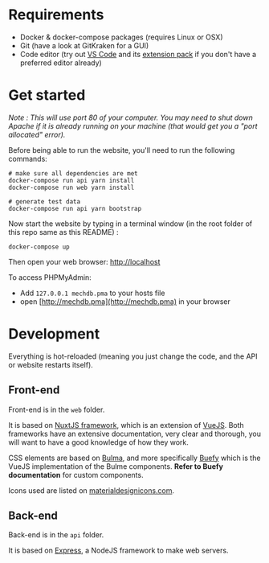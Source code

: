 # Requirements

- Docker & docker-compose packages (requires Linux or OSX)
- Git (have a look at GitKraken for a GUI)
- Code editor (try out [VS Code](https://code.visualstudio.com/) and its [extension pack](https://marketplace.visualstudio.com/items?itemName=mubaidr.vuejs-extension-pack) if you don't have a preferred editor already)

# Get started

_Note : This will use port 80 of your computer. You may need to shut down Apache if it is already running on your machine (that would get you a "port allocated" error)._

Before being able to run the website, you'll need to run the following commands:

```
# make sure all dependencies are met
docker-compose run api yarn install
docker-compose run web yarn install

# generate test data
docker-compose run api yarn bootstrap
```

Now start the website by typing in a terminal window (in the root folder of this repo same as this README) :

```
docker-compose up
```

Then open your web browser: [http://localhost](http://localhost)

To access PHPMyAdmin:
- Add `127.0.0.1 mechdb.pma` to your hosts file
- open [http://mechdb.pma](http://mechdb.pma) in your browser

# Development

Everything is hot-reloaded (meaning you just change the code, and the API or website restarts itself).

## Front-end

Front-end is in the `web` folder.

It is based on [NuxtJS framework](https://nuxtjs.org/), which is an extension of [VueJS](https://vuejs.org/). Both frameworks have an extensive documentation, very clear and thorough, you will want to have a good knowledge of how they work.

CSS elements are based on [Bulma](https://bulma.io/documentation), and more specifically [Buefy](https://buefy.org/documentation) which is the VueJS implementation of the Bulme components. **Refer to Buefy documentation** for custom components.

Icons used are listed on [materialdesignicons.com](https://materialdesignicons.com/).

## Back-end

Back-end is in the `api` folder.

It is based on [Express](https://expressjs.com), a NodeJS framework to make web servers.
